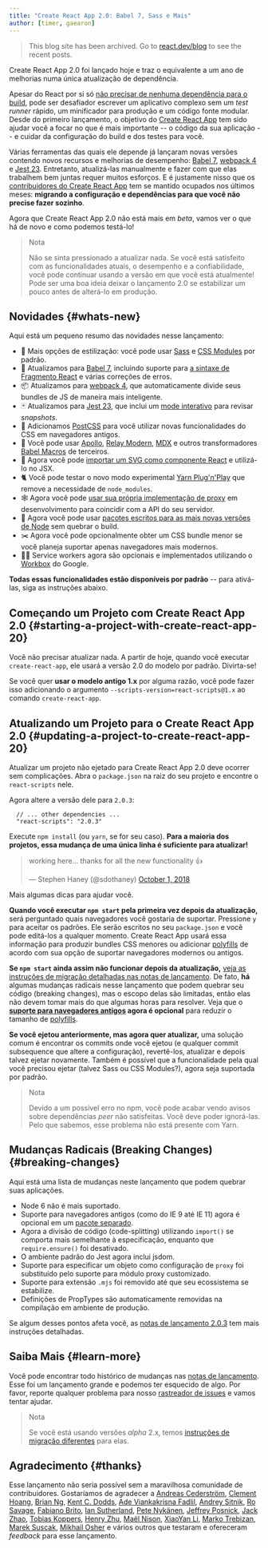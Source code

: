 ```yaml
---
title: "Create React App 2.0: Babel 7, Sass e Mais"
author: [timer, gaearon]
---
```


<div class="scary">

> This blog site has been archived. Go to [react.dev/blog](https://react.dev/blog) to see the recent posts.

</div>

Create React App 2.0 foi lançado hoje e traz o equivalente a um ano de melhorias numa única atualização de dependência.

Apesar do React por si só [não precisar de nenhuma dependência para o build](/docs/create-a-new-react-app.html), pode ser desafiador escrever um aplicativo complexo sem um _test runner_ rápido, um minificador para produção e um código fonte modular. Desde do primeiro lançamento, o objetivo do [Create React App](https://github.com/facebook/create-react-app) tem sido ajudar você a focar no que é mais importante -- o código da sua aplicação -- e cuidar da configuração do build e dos testes para você.

Várias ferramentas das quais ele depende já lançaram novas versões contendo novos recursos e melhorias de desempenho: [Babel 7](https://babeljs.io/blog/2018/08/27/7.0.0), [webpack 4](https://medium.com/webpack/webpack-4-released-today-6cdb994702d4) e [Jest 23](https://jestjs.io/blog/2018/05/29/jest-23-blazing-fast-delightful-testing.html). Entretanto, atualizá-las manualmente e fazer com que elas trabalhem bem juntas requer muitos esforços. E é justamente nisso que os [contribuidores do Create React App](https://github.com/facebook/create-react-app/graphs/contributors) tem se mantido ocupados nos últimos meses: **migrando a configuração e dependências para que você não precise fazer sozinho**.

Agora que Create React App 2.0 não está mais em _beta_, vamos ver o que há de novo e como podemos testá-lo!

>Nota
>
>Não se sinta pressionado a atualizar nada. Se você está satisfeito com as funcionalidades atuais, o desempenho e a confiabilidade, você pode continuar usando a versão em que você está atualmente! Pode ser uma boa ideia deixar o lançamento 2.0 se estabilizar um pouco antes de alterá-lo em produção.

## Novidades {#whats-new}

Aqui está um pequeno resumo das novidades nesse lançamento:

* 🎉 Mais opções de estilização: você pode usar [Sass](https://github.com/facebook/create-react-app/blob/master/packages/react-scripts/template/README.md#adding-a-sass-stylesheet) e [CSS Modules](https://github.com/facebook/create-react-app/blob/master/packages/react-scripts/template/README.md#adding-a-css-modules-stylesheet) por padrão.
* 🐠 Atualizamos para [Babel 7](https://babeljs.io/blog/2018/08/27/7.0.0), incluindo suporte para [a sintaxe de Fragmento React](/docs/fragments.html#short-syntax) e várias correções de erros.
* 📦 Atualizamos para [webpack 4](https://medium.com/webpack/webpack-4-released-today-6cdb994702d4), que automaticamente divide seus bundles de JS de maneira mais inteligente.
* 🃏 Atualizamos para [Jest 23](https://jestjs.io/blog/2018/05/29/jest-23-blazing-fast-delightful-testing.html), que inclui um [mode interativo](https://jestjs.io/blog/2018/05/29/jest-23-blazing-fast-delightful-testing#interactive-snapshot-mode) para revisar _snapshots_.
* 💄 Adicionamos [PostCSS](https://preset-env.cssdb.org/features#stage-3) para você utilizar novas funcionalidades do CSS em navegadores antigos.
* 💎 Você pode usar [Apollo](https://github.com/leoasis/graphql-tag.macro#usage), [Relay Modern](https://github.com/facebook/relay/pull/2171#issuecomment-411459604), [MDX](https://github.com/facebook/create-react-app/issues/5149#issuecomment-425396995) e outros transformadores [Babel Macros](https://babeljs.io/blog/2017/09/11/zero-config-with-babel-macros) de terceiros.
* 🌠 Agora você pode [importar um SVG como componente React](https://facebook.github.io/create-react-app/docs/adding-images-fonts-and-files#adding-svgs) e utilizá-lo no JSX.
* 🐈 Você pode testar o novo modo experimental [Yarn Plug'n'Play](https://github.com/yarnpkg/rfcs/pull/101) que remove a necessidade de `node_modules`.
* 🕸 Agora você pode [usar sua própria implementação de proxy](https://github.com/facebook/create-react-app/blob/master/packages/react-scripts/template/README.md#configuring-the-proxy-manually) em desenvolvimento para coincidir com a API do seu servidor.
* 🚀 Agora você pode usar [pacotes escritos para as mais novas versões de Node](https://github.com/sindresorhus/ama/issues/446#issuecomment-281014491)  sem quebrar o build.
* ✂️ Agora você pode opcionalmente obter um CSS bundle menor se você planeja suportar apenas navegadores mais modernos.
* 👷‍♀️ Service workers agora são opcionais e implementados utilizando o [Workbox](https://developers.google.com/web/tools/workbox/) do Google.

**Todas essas funcionalidades estão disponíveis por padrão** -- para ativá-las, siga as instruções abaixo.

## Começando um Projeto com Create React App 2.0 {#starting-a-project-with-create-react-app-20}

Você não precisar atualizar nada. A partir de hoje, quando você executar `create-react-app`, ele usará a versão 2.0 do modelo por padrão. Divirta-se!

Se você quer **usar o modelo antigo 1.x** por alguma razão, você pode fazer isso adicionando o argumento `--scripts-version=react-scripts@1.x` ao comando `create-react-app`.

## Atualizando um Projeto para o Create React App 2.0 {#updating-a-project-to-create-react-app-20}

Atualizar um projeto não ejetado para Create React App 2.0 deve ocorrer sem complicações. Abra o `package.json` na raiz do seu projeto e encontre o `react-scripts` nele.

Agora altere a versão dele para `2.0.3`:

```js{2}
  // ... other dependencies ...
  "react-scripts": "2.0.3"
```

Execute `npm install` (ou `yarn`, se for seu caso). **Para a maioria dos projetos, essa mudança de uma única linha é suficiente para atualizar!**

<blockquote class="twitter-tweet" data-conversation="none" data-dnt="true"><p lang="en" dir="ltr">working here... thanks for all the new functionality 👍</p>&mdash; Stephen Haney (@sdothaney) <a href="https://twitter.com/sdothaney/status/1046822703116607490?ref_src=twsrc%5Etfw">October 1, 2018</a></blockquote>

Mais algumas dicas para ajudar você.

**Quando você executar `npm start` pela primeira vez depois da atualização,** será perguntado quais navegadores você gostaria de suportar. Pressione `y` para aceitar os padrões. Ele serão escritos no seu `package.json` e você pode editá-los a qualquer momento. Create React App usará essa informação para produzir bundles CSS menores ou adicionar [polyfills](https://developer.mozilla.org/pt-BR/docs/Glossario/Polyfill) de acordo com sua opção de suportar navegadores modernos ou antigos.

**Se `npm start` ainda assim não funcionar depois da atualização,** [veja as instruções de migração detalhadas nas notas de lançamento](https://github.com/facebook/create-react-app/releases/tag/v2.0.3). De fato, **há** algumas mudanças radicais nesse lançamento que podem quebrar seu código (breaking changes), mas o escopo delas são limitadas, então elas não devem tomar mais do que algumas horas para resolver. Veja que o **[suporte para navegadores antigos](https://github.com/facebook/create-react-app/blob/master/packages/react-app-polyfill/README.md) agora é opcional** para reduzir o tamanho de [polyfills](https://developer.mozilla.org/pt-BR/docs/Glossario/Polyfill).

**Se você ejetou anteriormente, mas agora quer atualizar,** uma solução comum é encontrar os commits onde você ejetou (e qualquer commit subsequence que altere a configuração), revertê-los, atualizar e depois talvez ejetar novamente. Também é possível que a funcionalidade pela qual você precisou ejetar (talvez Sass ou CSS Modules?), agora seja suportada por padrão.

>Nota
>
>Devido a um possível erro no npm, você pode acabar vendo avisos sobre dependências _peer_ não satisfeitas. Você deve poder ignorá-las. Pelo que sabemos, esse problema não está presente com Yarn.

## Mudanças Radicais (Breaking Changes) {#breaking-changes}

Aqui está uma lista de mudanças neste lançamento que podem quebrar suas aplicações.

* Node 6 não é mais suportado.
* Suporte para navegadores antigos (como do IE 9 até IE 11) agora é opcional em um [pacote separado](https://github.com/facebook/create-react-app/tree/master/packages/react-app-polyfill).
* Agora a divisão de código (code-splitting) utilizando `import()` se comporta mais semelhante à especificação, enquanto que `require.ensure()` foi desativado.
* O ambiente padrão do Jest agora inclui jsdom.
* Suporte para especificar um objeto como configuração de `proxy` foi substituído pelo suporte para módulo proxy customizado.
* Suporte para extensão `.mjs` foi removido até que seu ecossistema se estabilize.
* Definições de PropTypes são automaticamente removidas na compilação em ambiente de produção.

Se algum desses pontos afeta você, as [notas de lançamento 2.0.3](https://github.com/facebook/create-react-app/releases/tag/v2.0.3) tem mais instruções detalhadas.

## Saiba Mais {#learn-more}

Você pode encontrar todo histórico de mudanças nas [notas de lançamento](https://github.com/facebook/create-react-app/releases/tag/v2.0.3). Esse foi um lançamento grande e podemos ter esquecido de algo. Por favor, reporte qualquer problema para nosso [rastreador de issues](https://github.com/facebook/create-react-app/issues/new) e vamos tentar ajudar.

>Nota
>
>Se você está usando versões _alpha_ 2.x, temos [instruções de migração diferentes](https://gist.github.com/gaearon/8650d1c70e436e5eff01f396dffc4114) para elas.

## Agradecimento {#thanks}

Esse lançamento não seria possível sem a maravilhosa comunidade de contribuidores. Gostaríamos de agradecer a [Andreas Cederström](https://github.com/andriijas), [Clement Hoang](https://github.com/clemmy), [Brian Ng](https://github.com/existentialism), [Kent C. Dodds](https://github.com/kentcdodds), [Ade Viankakrisna Fadlil](https://github.com/viankakrisna), [Andrey Sitnik](https://github.com/ai), [Ro Savage](https://github.com/ro-savage), [Fabiano Brito](https://github.com/Fabianopb), [Ian Sutherland](https://github.com/iansu), [Pete Nykänen](https://github.com/petetnt), [Jeffrey Posnick](https://github.com/jeffposnick), [Jack Zhao](https://github.com/bugzpodder), [Tobias Koppers](https://github.com/sokra), [Henry Zhu](https://github.com/hzoo), [Maël Nison](https://github.com/arcanis), [XiaoYan Li](https://github.com/lixiaoyan), [Marko Trebizan](https://github.com/themre), [Marek Suscak](https://github.com/mareksuscak), [Mikhail Osher](https://github.com/miraage) e vários outros que testaram e ofereceram _feedback_ para esse lançamento.
